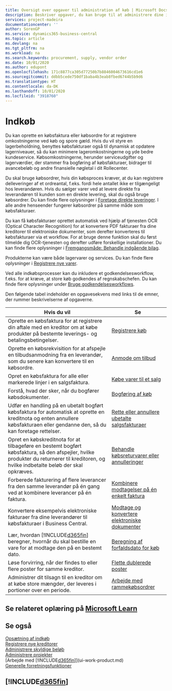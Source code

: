 ```yaml
---
title: Oversigt over opgaver til administration af køb | Microsoft Docs
description: Beskriver opgaver, du kan bruge til at administrere dine indkøb eller indkøbsprocesser, herunder hvordan købsfakturaer og købsordrer fungerer.
services: project-madeira
documentationcenter: ''
author: SorenGP
ms.service: dynamics365-business-central
ms.topic: article
ms.devlang: na
ms.tgt_pltfrm: na
ms.workload: na
ms.search.keywords: procurement, supply, vendor order
ms.date: 10/01/2020
ms.author: edupont
ms.openlocfilehash: 171c8877ca305d77250b7b8846004673616cd1e6
ms.sourcegitcommit: ddbb5cede750df1baba4b3eab8fbed6744b5b9d6
ms.translationtype: HT
ms.contentlocale: da-DK
ms.lasthandoff: 10/01/2020
ms.locfileid: "3918760"
---
```

# <a name="purchasing"></a>Indkøb
Du kan oprette en købsfaktura eller købsordre for at registrere omkostningerne ved køb og spore gæld. Hvis du vil styre en lagerbeholdning, benyttes købsfakturaer også til dynamisk at opdatere lagerniveauer, så du kan minimere lageromkostningerne og yde bedre kundeservice. Købsomkostningerne, herunder serviceudgifter og lagerværdier, der stammer fra bogføring af købsfakturaer, bidrager til avancebeløb og andre finansielle nøgletal i dit Rollecenter.

Du skal bruge købsordrer, hvis din købsproces kræver, at du kan registrere delleveringer af et ordreantal, f.eks. fordi hele antallet ikke er tilgængeligt hos leverandøren. Hvis du sælger varer ved at levere direkte fra leverandøren til kunden som en direkte levering, skal du også bruge købsordrer. Du kan finde flere oplysninger i [Foretage direkte leveringer](sales-how-drop-shipment.md). I alle andre henseender fungerer købsordrer på samme måde som købsfakturaer.

Du kan få købsfakturaer oprettet automatisk ved hjælp af tjenesten OCR (Optical Character Recognition) for at konvertere PDF fakturaer fra dine kreditorer til elektroniske dokumenter, som derefter konverteres til købsfakturaer via et workflow. For at bruge denne funktion skal du først tilmelde dig OCR-tjenesten og derefter udføre forskellige installationer. Du kan finde flere oplysninger i [Fremgangsmåde: Behandle indgående bilag](across-process-income-documents.md).      

Produkterne kan være både lagervarer og services. Du kan finde flere oplysninger i [Registrere nye varer](inventory-how-register-new-items.md).

Ved alle indkøbsprocesser kan du inkludere et godkendelsesworkflow, f.eks. for at kræve, at store køb godkendes af regnskabschefen. Du kan finde flere oplysninger under [Bruge godkendelsesworkflows](across-how-use-approval-workflows.md).

Den følgende tabel indeholder en opgavesekvens med links til de emner, der rummer beskrivelserne af opgaverne.

| Hvis du vil | Se |
| --- | --- |
| Oprette en købsfaktura for at registrere din aftale med en kreditor om at købe produkter på bestemte leverings- og betalingsbetingelser. |[Registrere køb](purchasing-how-record-purchases.md) |
|Oprette en købsrekvisition for at afspejle en tilbudsanmodning fra en leverandør, som du senere kan konvertere til en købsordre.|[Anmode om tilbud](purchasing-how-request-quotes.md)|
| Opret en købsfaktura for alle eller markerede linjer i en salgsfaktura. |[Købe varer til et salg](purchasing-how-purchase-products-sale.md) |
|Forstå, hvad der sker, når du bogfører købsdokumenter.|[Bogføring af køb](ui-post-purchases.md)|
| Udfør en handling på en ubetalt bogført købsfaktura for automatisk at oprette en kreditnota og enten annullere købsfakturaen eller gendanne den, så du kan foretage rettelser. |[Rette eller annullere ubetalte salgsfakturaer](purchasing-how-correct-cancel-unpaid-purchase-invoices.md) |
| Opret en købskreditnota for at tilbageføre en bestemt bogført købsfaktura, så den afspejler, hvilke produkter du returnerer til kreditoren, og hvilke indbetalte beløb der skal opkræves. |[Behandle købsreturvarer eller annulleringer](purchasing-how-register-new-vendors.md) |
|Forberede fakturering af flere leverancer fra den samme leverandør på én gang ved at kombinere leverancer på én faktura.|[Kombinere modtagelser på én enkelt faktura](purchasing-how-to-combine-receipts.md)|
|Konvertere eksempelvis elektroniske fakturaer fra dine leverandører til købsfakturaer i Business Central.|[Modtage og konvertere elektroniske dokumenter](purchasing-how-to-receive-and-convert-electronic-documents.md)|
| Lær, hvordan [!INCLUDE[d365fin](includes/d365fin_md.md)] beregner, hvornår du skal bestille en vare for at modtage den på en bestemt dato.|[Beregning af forfaldsdato for køb](purchasing-date-calculation-for-purchases.md)|
|Løse forvirring, når der findes to eller flere poster for samme kreditor.|[Flette dublerede poster](sales-how-merge-duplicate-records.md)|
|Administrer dit tilsagn til en kreditor om at købe store mængder, der leveres i portioner over en periode.|[Arbejde med rammekøbsordrer](sales-how-to-create-blanket-sales-orders.md)|

## <a name="see-related-training-at-microsoft-learn"></a>Se relateret oplæring på [Microsoft Learn](/learn/paths/purchase-items-services-dynamics-365-business-central/)

## <a name="see-also"></a>Se også
[Opsætning af indkøb](purchasing-setup-purchasing.md)  
[Registrere nye kreditorer](purchasing-how-register-new-vendors.md)  
[Administrere skyldige beløb](payables-manage-payables.md)  
[Administrere projekter](projects-manage-projects.md)    
[Arbejde med [!INCLUDE[d365fin](includes/d365fin_md.md)]](ui-work-product.md)  
[Generelle forretningsfunktioner](ui-across-business-areas.md)

## [!INCLUDE[d365fin](includes/free_trial_md.md)]  
